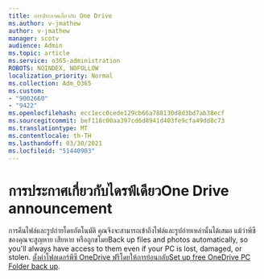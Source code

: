 ```yaml
---
title: การประกาศเกี่ยวกับ One Drive
ms.author: v-jmathew
author: v-jmathew
manager: scotv
audience: Admin
ms.topic: article
ms.service: o365-administration
ROBOTS: NOINDEX, NOFOLLOW
localization_priority: Normal
ms.collection: Adm_O365
ms.custom:
- "9002660"
- "9422"
ms.openlocfilehash: ecc1ecc0cede129cb66a788130d8d3bd7ab38ecf
ms.sourcegitcommit: bef118c00aa397cd6d8941d403fe9cfa49dd8c73
ms.translationtype: MT
ms.contentlocale: th-TH
ms.lasthandoff: 03/30/2021
ms.locfileid: "51440903"
---
```

# <a name="one-drive-announcement"></a><span data-ttu-id="56734-102">การประกาศเกี่ยวกับไดรฟ์เดียว</span><span class="sxs-lookup"><span data-stu-id="56734-102">One Drive announcement</span></span>

<span data-ttu-id="56734-103">การคืนไฟล์และรูปถ่ายโดยอัตโนมัติ คุณจึงจะสามารถเข้าถึงไฟล์และรูปถ่ายเหล่านั้นได้เสมอ แม้ว่าพีซีของคุณจะสูญหาย เสียหาย หรือถูกขโมย</span><span class="sxs-lookup"><span data-stu-id="56734-103">Back up files and photos automatically, so you'll always have access to them even if your PC is lost, damaged, or stolen.</span></span> <span data-ttu-id="56734-104">[ตั้งค่าโฟลเดอร์พีซี OneDrive ฟรีโดยให้การย้อนกลับ](https://www.microsoft.com/microsoft-365/onedrive/pc-cloud-backup)</span><span class="sxs-lookup"><span data-stu-id="56734-104">[Set up free OneDrive PC Folder back up](https://www.microsoft.com/microsoft-365/onedrive/pc-cloud-backup).</span></span>
